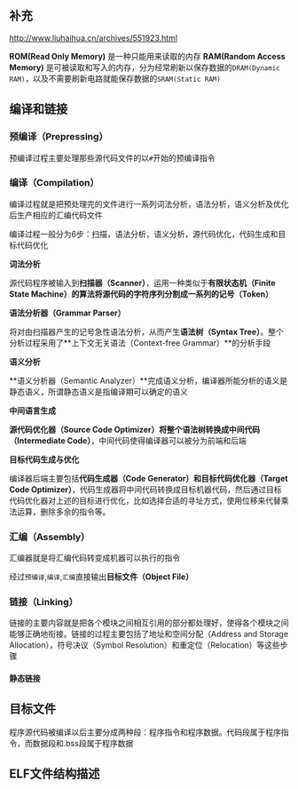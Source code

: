 ## 补充
http://www.liuhaihua.cn/archives/551923.html

**ROM(Read Only Memory)** 是一种只能用来读取的内存
**RAM(Random Access Memory)** 是可被读取和写入的内存，分为经常刷新以保存数据的`DRAM(Dynamic RAM)`，以及不需要刷新电路就能保存数据的`SRAM(Static RAM)`


## 编译和链接
### 预编译（Prepressing）
预编译过程主要处理那些源代码文件的以`#`开始的预编译指令

### 编译（Compilation）
编译过程就是把预处理完的文件进行一系列词法分析，语法分析，语义分析及优化后生产相应的汇编代码文件

编译过程一般分为6步：扫描，语法分析，语义分析，源代码优化，代码生成和目标代码优化

**词法分析**

源代码程序被输入到**扫描器（Scanner）**，运用一种类似于**有限状态机（Finite State Machine）**的算法将源代码的字符序列分割成一系列的**记号（Token）**

**语法分析器（Grammar Parser）**

将对由扫描器产生的记号急性语法分析，从而产生**语法树（Syntax Tree）**。整个分析过程采用了**上下文无关语法（Context-free Grammar）**的分析手段


**语义分析**

**语义分析器（Semantic Analyzer）**完成语义分析，编译器所能分析的语义是静态语义，所谓静态语义是指编译期可以确定的语义

**中间语言生成**

**源代码优化器（Source Code Optimizer）**将整个语法树转换成**中间代码（Intermediate Code）**，中间代码使得编译器可以被分为前端和后端

**目标代码生成与优化**

编译器后端主要包括**代码生成器（Code Generator）**和**目标代码优化器（Target Code Optimizer）**，代码生成器将中间代码转换成目标机器代码，然后通过目标代码优化器对上述的目标进行优化，比如选择合适的寻址方式，使用位移来代替乘法运算，删除多余的指令等。


### 汇编（Assembly）
汇编器就是将汇编代码转变成机器可以执行的指令

经过`预编译`,`编译`,`汇编`直接输出**目标文件（Object File）**

### 链接（Linking）
链接的主要内容就是把各个模块之间相互引用的部分都处理好，使得各个模块之间能够正确地衔接。链接的过程主要包括了地址和空间分配（Address and Storage Allocation），符号决议（Symbol Resolution）和重定位（Relocation）等这些步骤

#### 静态链接

## 目标文件
程序源代码被编译以后主要分成两种段：程序指令和程序数据。代码段属于程序指令，而数据段和.bss段属于程序数据


## ELF文件结构描述







